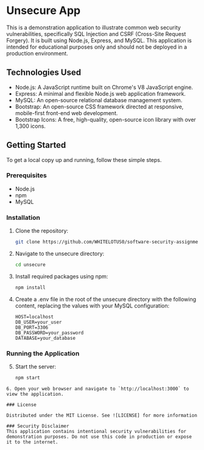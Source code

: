 # Unsecure App

This is a demonstration application to illustrate common web security vulnerabilities, specifically SQL Injection and CSRF (Cross-Site Request Forgery). It is built using Node.js, Express, and MySQL. This application is intended for educational purposes only and should not be deployed in a production environment.

## Technologies Used

- Node.js: A JavaScript runtime built on Chrome's V8 JavaScript engine.
- Express: A minimal and flexible Node.js web application framework.
- MySQL: An open-source relational database management system.
- Bootstrap: An open-source CSS framework directed at responsive, mobile-first front-end web development.
- Bootstrap Icons: A free, high-quality, open-source icon library with over 1,300 icons.

## Getting Started

To get a local copy up and running, follow these simple steps.

### Prerequisites

- Node.js
- npm
- MySQL

### Installation

1. Clone the repository:
   ```sh
   git clone https://github.com/WHITELOTUS0/software-security-assignment
   ```

2. Navigate to the unsecure directory:
    ```sh
    cd unsecure
    ```

3. Install required packages using npm:
    ```sh
    npm install
    ```

4. Create a .env file in the root of the unsecure directory with the following content, replacing the values with your MySQL configuration:
   ```
   HOST=localhost
   DB_USER=your_user
   DB_PORT=3306
   DB_PASSWORD=your_password
   DATABASE=your_database
   ```

### Running the Application

5. Start the server:
   ```sh
   npm start
  ```
6. Open your web browser and navigate to `http://localhost:3000` to view the application.  

### License

Distributed under the MIT License. See ![LICENSE] for more information

### Security Disclaimer
This application contains intentional security vulnerabilities for demonstration purposes. Do not use this code in production or expose it to the internet.